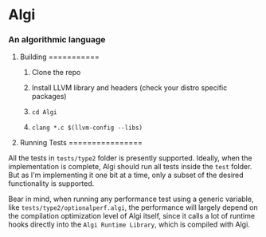 # Algi
### An algorithmic language

1. Building
===========
    
    1. Clone the repo

    2. Install LLVM library and headers (check your distro specific packages)
    
    3. `cd Algi`

    4. `clang *.c $(llvm-config --libs)`

2. Running Tests
================

All the tests in `tests/type2` folder is presently supported. Ideally, when the implementation is complete, Algi should run all tests inside the `test` folder. But as I'm implementing it one bit at a time, only a subset of the desired functionality is supported.

Bear in mind, when running any performance test using a generic variable, like `tests/type2/optionalperf.algi`, the performance will largely depend on the compilation optimization level of Algi itself, since it calls a lot of runtime hooks directly into the `Algi Runtime Library`, which is compiled with Algi.
